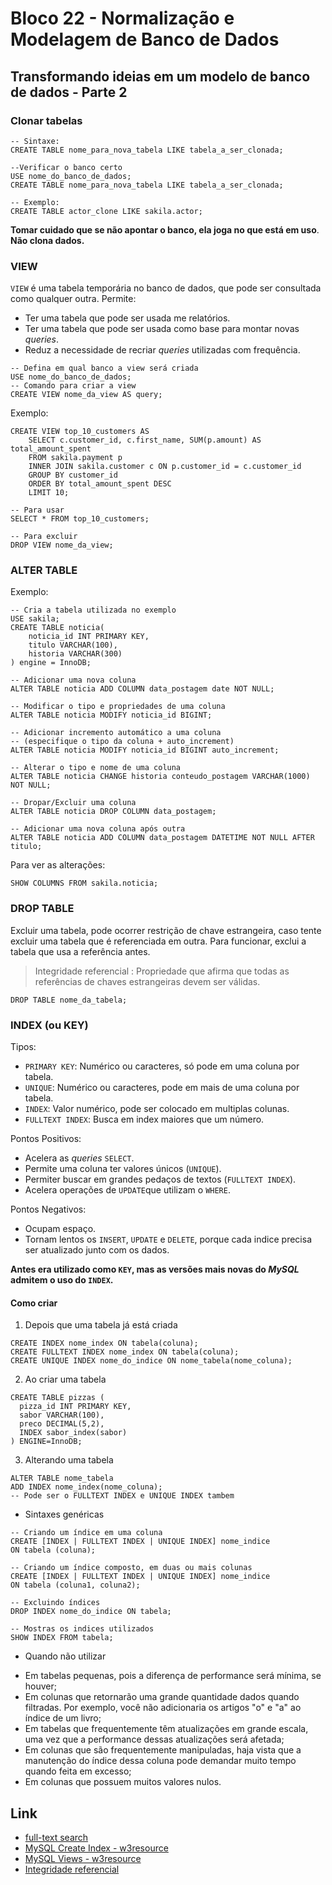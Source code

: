 # Bloco 22 - Normalização e Modelagem de Banco de Dados

## Transformando ideias em um modelo de banco de dados - Parte 2

### Clonar tabelas

```
-- Sintaxe:
CREATE TABLE nome_para_nova_tabela LIKE tabela_a_ser_clonada;

--Verificar o banco certo
USE nome_do_banco_de_dados;
CREATE TABLE nome_para_nova_tabela LIKE tabela_a_ser_clonada;

-- Exemplo:
CREATE TABLE actor_clone LIKE sakila.actor;
```

**Tomar cuidado que se não apontar o banco, ela joga no que está em uso**.
**Não clona dados.**

### VIEW

`VIEW` é uma tabela temporária no banco de dados, que pode ser consultada como qualquer outra. Permite:

- Ter uma tabela que pode ser usada me relatórios.
- Ter uma tabela que pode ser usada como base para montar novas *queries*.
- Reduz a necessidade de recriar *queries* utilizadas com frequência.

```
-- Defina em qual banco a view será criada
USE nome_do_banco_de_dados;
-- Comando para criar a view
CREATE VIEW nome_da_view AS query;
```

Exemplo:

```
CREATE VIEW top_10_customers AS
    SELECT c.customer_id, c.first_name, SUM(p.amount) AS total_amount_spent
    FROM sakila.payment p
    INNER JOIN sakila.customer c ON p.customer_id = c.customer_id
    GROUP BY customer_id
    ORDER BY total_amount_spent DESC
    LIMIT 10;

-- Para usar
SELECT * FROM top_10_customers;

-- Para excluir
DROP VIEW nome_da_view;
```

### ALTER TABLE

Exemplo:

```
-- Cria a tabela utilizada no exemplo
USE sakila;
CREATE TABLE noticia(
    noticia_id INT PRIMARY KEY,
    titulo VARCHAR(100),
    historia VARCHAR(300)
) engine = InnoDB;

-- Adicionar uma nova coluna
ALTER TABLE noticia ADD COLUMN data_postagem date NOT NULL;

-- Modificar o tipo e propriedades de uma coluna
ALTER TABLE noticia MODIFY noticia_id BIGINT;

-- Adicionar incremento automático a uma coluna
-- (especifique o tipo da coluna + auto_increment)
ALTER TABLE noticia MODIFY noticia_id BIGINT auto_increment;

-- Alterar o tipo e nome de uma coluna
ALTER TABLE noticia CHANGE historia conteudo_postagem VARCHAR(1000) NOT NULL;

-- Dropar/Excluir uma coluna
ALTER TABLE noticia DROP COLUMN data_postagem;

-- Adicionar uma nova coluna após outra
ALTER TABLE noticia ADD COLUMN data_postagem DATETIME NOT NULL AFTER titulo;
```

Para ver as alterações:
```
SHOW COLUMNS FROM sakila.noticia;
```

### DROP TABLE

Excluir uma tabela, pode ocorrer restrição de chave estrangeira, caso tente excluir uma tabela que é referenciada em outra. Para funcionar, exclui a tabela que usa a referência antes.

> Integridade referencial : Propriedade que afirma que todas as referências de chaves estrangeiras devem ser válidas.

```
DROP TABLE nome_da_tabela;
```

### INDEX (ou KEY)

Tipos:

- `PRIMARY KEY`: Numérico ou caracteres, só pode em uma coluna por tabela.
- `UNIQUE`: Numérico ou caracteres, pode em mais de uma coluna por tabela.
- `INDEX`: Valor numérico, pode ser colocado em multiplas colunas.
- `FULLTEXT INDEX`: Busca em index maiores que um número.

Pontos Positivos:

- Acelera as *queries* `SELECT`.
- Permite uma coluna ter valores únicos (`UNIQUE`).
- Permiter buscar em grandes pedaços de textos (`FULLTEXT INDEX`).
- Acelera operações de `UPDATE`que utilizam o `WHERE`.

Pontos Negativos:

- Ocupam espaço.
- Tornam lentos os `INSERT`, `UPDATE` e `DELETE`, porque cada indice precisa ser atualizado junto com os dados.

**Antes era utilizado como `KEY`, mas as versões mais novas do *MySQL* admitem o uso do `INDEX`.**

#### Como criar

1. Depois que uma tabela já está criada

```
CREATE INDEX nome_index ON tabela(coluna);
CREATE FULLTEXT INDEX nome_index ON tabela(coluna);
CREATE UNIQUE INDEX nome_do_indice ON nome_tabela(nome_coluna);
```

2. Ao criar uma tabela

```
CREATE TABLE pizzas (
  pizza_id INT PRIMARY KEY,
  sabor VARCHAR(100),
  preco DECIMAL(5,2),
  INDEX sabor_index(sabor)
) ENGINE=InnoDB;
```

3. Alterando uma tabela

```
ALTER TABLE nome_tabela
ADD INDEX nome_index(nome_coluna);
-- Pode ser o FULLTEXT INDEX e UNIQUE INDEX tambem
```

* Sintaxes genéricas

```
-- Criando um índice em uma coluna
CREATE [INDEX | FULLTEXT INDEX | UNIQUE INDEX] nome_indice
ON tabela (coluna);

-- Criando um índice composto, em duas ou mais colunas
CREATE [INDEX | FULLTEXT INDEX | UNIQUE INDEX] nome_indice
ON tabela (coluna1, coluna2);

-- Excluindo índices
DROP INDEX nome_do_indice ON tabela;

-- Mostras os indices utilizados
SHOW INDEX FROM tabela;
```

* Quando não utilizar

- Em tabelas pequenas, pois a diferença de performance será mínima, se houver;
- Em colunas que retornarão uma grande quantidade dados quando filtradas. Por exemplo, você não adicionaria os artigos "o" e "a" ao índice de um livro;
- Em tabelas que frequentemente têm atualizações em grande escala, uma vez que a performance dessas atualizações será afetada;
- Em colunas que são frequentemente manipuladas, haja vista que a manutenção do índice dessa coluna pode demandar muito tempo quando feita em excesso;
- Em colunas que possuem muitos valores nulos.

## Link

- [full-text search](https://www.mysqltutorial.org/mysql-natural-language-search.aspx)
- [MySQL Create Index - w3resource](https://www.w3resource.com/mysql/creating-table-advance/create-index.php)
- [MySQL Views - w3resource](https://www.w3resource.com/mysql/mysql-views.php)
- [Integridade referencial](https://pt.wikipedia.org/wiki/Integridade_referencial)
